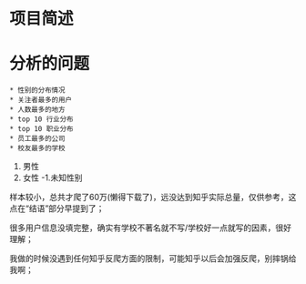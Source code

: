 # 项目简述
# 分析的问题
    * 性别的分布情况
    * 关注者最多的用户
    * 人数最多的地方
    * top 10 行业分布
    * top 10 职业分布
    * 员工最多的公司
    * 校友最多的学校

1. 男性
0. 女性
-1.未知性别


样本较小，总共才爬了60万(懒得下载了)，远没达到知乎实际总量，仅供参考，这点在“结语”部分早提到了；

很多用户信息没填完整，确实有学校不著名就不写/学校好一点就写的因素，很好理解；

我做的时候没遇到任何知乎反爬方面的限制，可能知乎以后会加强反爬，别摔锅给我啊；